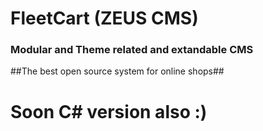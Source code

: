 # FleetCart (ZEUS CMS)
### Modular and Theme related and extandable CMS
##The best open source system for online shops##
# Soon C# version also :) #
